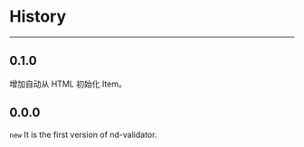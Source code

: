 # History

---

## 0.1.0

增加自动从 HTML 初始化 Item。

## 0.0.0

`new` It is the first version of nd-validator.

